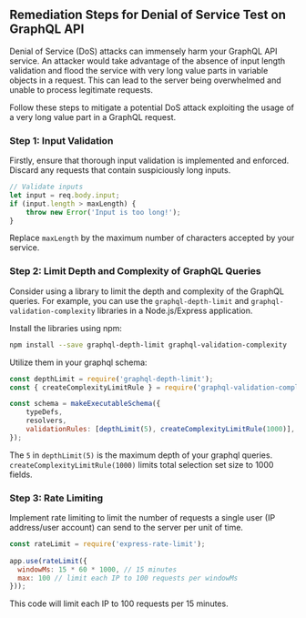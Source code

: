 

## Remediation Steps for Denial of Service Test on GraphQL API 

Denial of Service (DoS) attacks can immensely harm your GraphQL API service. An attacker would take advantage of the absence of input length validation and flood the service with very long value parts in variable objects in a request. This can lead to the server being overwhelmed and unable to process legitimate requests. 

Follow these steps to mitigate a potential DoS attack exploiting the usage of a very long value part in a GraphQL request.

### Step 1: Input Validation
Firstly, ensure that thorough input validation is implemented and enforced. Discard any requests that contain suspiciously long inputs.

```javascript
// Validate inputs
let input = req.body.input;
if (input.length > maxLength) {
    throw new Error('Input is too long!');
}
```
Replace `maxLength` by the maximum number of characters accepted by your service.

### Step 2: Limit Depth and Complexity of GraphQL Queries
Consider using a library to limit the depth and complexity of the GraphQL queries. For example, you can use the `graphql-depth-limit` and `graphql-validation-complexity` libraries in a Node.js/Express application.

Install the libraries using npm:

```bash
npm install --save graphql-depth-limit graphql-validation-complexity
```

Utilize them in your graphql schema:

```javascript
const depthLimit = require('graphql-depth-limit');
const { createComplexityLimitRule } = require('graphql-validation-complexity');

const schema = makeExecutableSchema({
    typeDefs,
    resolvers,
    validationRules: [depthLimit(5), createComplexityLimitRule(1000)],
});

```
The `5` in `depthLimit(5)` is the maximum depth of your graphql queries. `createComplexityLimitRule(1000)` limits total selection set size to 1000 fields.

### Step 3: Rate Limiting
Implement rate limiting to limit the number of requests a single user (IP address/user account) can send to the server per unit of time. 

```javascript
const rateLimit = require('express-rate-limit');
 
app.use(rateLimit({
  windowMs: 15 * 60 * 1000, // 15 minutes
  max: 100 // limit each IP to 100 requests per windowMs
}));
```
This code will limit each IP to 100 requests per 15 minutes. 